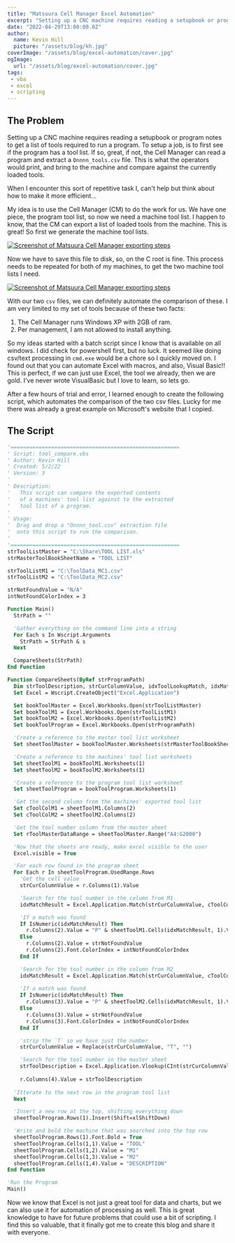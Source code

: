 ```yaml
---
title: "Matsuura Cell Manager Excel Automation"
excerpt: "Setting up a CNC machine requires reading a setupbook or program notes to get a list of tools required to run a program. To setup a job, is to first see if the program has a tool list. If so, great, if not, the Cell Manager can read a program and extract a `Onnnn_tools.csv` file. This is what the operators would print, and bring to the machine and compare against the currently loaded tools."
date: "2022-04-29T13:00:00.0Z"
author:
  name: Kevin Hill
  picture: "/assets/blog/kh.jpg"
coverImage: "/assets/blog/excel-automation/cover.jpg"
ogImage:
  url: "/assets/blog/excel-automation/cover.jpg"
tags:
 - vba
 - excel
 - scripting
---
```

## The Problem

Setting up a CNC machine requires reading a setupbook or program notes to get a list of tools required to run a program. To setup a job, is to first see if the program has a tool list. If so, great, if not, the Cell Manager can read a program and extract a `Onnnn_tools.csv` file. This is what the operators would print, and bring to the machine and compare against the currently loaded tools.

When I encounter this sort of repetitive task I, can't help but think about how to make it more efficient...

My idea is to use the Cell Manager (CM) to do the work for us. We have one piece, the program tool list, so now we need a machine tool list. I happen to know, that the CM can export a list of loaded tools from the machine. This is great! So first we generate the machine tool lists.

[![Screenshot of Matsuura Cell Manager exporting steps](/assets/blog/excel-automation/step1.jpg)](/assets/blog/excel-automation/step1.jpg)

Now we have to save this file to disk, so, on the C root is fine. This process needs to be repeated for both of my machines, to get the two machine tool lists I need.

[![Screenshot of Matsuura Cell Manager exporting steps](/assets/blog/excel-automation/step2.jpg)](/assets/blog/excel-automation/step2.jpg)

With our two `csv` files, we can definitely automate the comparison of these. I am very limited to my set of tools because of these two facts:

 1. The Cell Manager runs Windows XP with 2GB of ram.
 2. Per management, I am not allowed to install anything.

So my ideas started with a batch script since I know that is available on all windows. I did check for powershell first, but no luck. It seemed like doing csv/text processing in `cmd.exe` would be a chore so I quickly moved on. I found out that you can automate Excel with macros, and also, Visual Basic!! This is perfect, if we can just use Excel, the tool we already, then we are gold. I've never wrote VisualBasic but I love to learn, so lets go.

After a few hours of trial and error, I learned enough to create the following script, which automates the comparison of the two csv files. Lucky for me there was already a great example on Microsoft's website that I copied.  

## The Script

```vb
'======================================================
' Script: tool_compare.vbs
' Author: Kevin Hill
' Created: 5/2/22
' Version: 3
'
' Description:
'   This script can compare the exported contents
'   of a machines' tool list against to the extracted
'   tool list of a program.
'
' Usage:
'  Drag and drop a "Onnnn_tool.csv" extraction file
'  onto this script to run the comparison.
'
'======================================================
strToolListMaster = "C:\Share\TOOL LIST.xls"
strMasterToolBookSheetName = "TOOL LIST"

strToolListM1 = "C:\ToolData_MC1.csv"
strToolListM2 = "C:\ToolData_MC2.csv"

strNotFoundValue = "N/A"
intNotFoundColorIndex = 3

Function Main()
  StrPath = ""

  'Gather everything on the command line into a string
  For Each s In Wscript.Arguments
    StrPath = StrPath & s
  Next

  CompareSheets(StrPath)
End Function

Function CompareSheets(ByRef strProgramPath)
  Dim strToolDescription, strCurColumnValue, idxToolLookupMatch, idxMatchResult
  Set Excel = Wscript.CreateObject("Excel.Application")

  Set bookToolMaster = Excel.Workbooks.Open(strToolListMaster)
  Set bookToolM1 = Excel.Workbooks.Open(strToolListM1)
  Set bookToolM2 = Excel.Workbooks.Open(strToolListM2)
  Set bookToolProgram = Excel.Workbooks.Open(strProgramPath)

  'Create a reference to the master tool list worksheet
  Set sheetToolMaster = bookToolMaster.Worksheets(strMasterToolBookSheetName)

  'Create a reference to the machines' tool list worksheets
  Set sheetToolM1 = bookToolM1.Worksheets(1)
  Set sheetToolM2 = bookToolM2.Worksheets(1)

  'Create a reference to the program tool list worksheet
  Set sheetToolProgram = bookToolProgram.Worksheets(1)

  'Get the second column from the machines' exported tool list
  Set cToolColM1 = sheetToolM1.Columns(2)
  Set cToolColM2 = sheetToolM2.Columns(2)

  'Get the tool number column from the master sheet
  Set rToolMasterDataRange = sheetToolMaster.Range("A4:G2000")

  'Now that the sheets are ready, make excel visible to the user
  Excel.visible = True

  'For each row found in the program sheet
  For Each r In sheetToolProgram.UsedRange.Rows
    'Get the cell value
    strCurColumnValue = r.Columns(1).Value

    'Search for the tool number in the column from M1
    idxMatchResult = Excel.Application.Match(strCurColumnValue, cToolColM1, 0)

    'If a match was found
    If IsNumeric(idxMatchResult) Then
      r.Columns(2).Value = "P" & sheetToolM1.Cells(idxMatchResult, 1).Value
    Else
      r.Columns(2).Value = strNotFoundValue
      r.Columns(2).Font.ColorIndex = intNotFoundColorIndex
    End If

    'Search for the tool number in the column from M2
    idxMatchResult = Excel.Application.Match(strCurColumnValue, cToolColM2, 0)
 
    'If a match was found
    If IsNumeric(idxMatchResult) Then
      r.Columns(3).Value = "P" & sheetToolM2.Cells(idxMatchResult, 1).Value
    Else
      r.Columns(3).Value = strNotFoundValue
      r.Columns(3).Font.ColorIndex = intNotFoundColorIndex
    End If

    'strip the `T` so we have just the number
    strCurColumnValue = Replace(strCurColumnValue, "T", "")

    'Search for the tool number in the master sheet
    strToolDescription = Excel.Application.Vlookup(CInt(strCurColumnValue), rToolMasterDataRange, 7)
  
    r.Columns(4).Value = strToolDescription
  
  'Itterate to the next row in the program tool list
  Next

  'Insert a new row at the top, shifting everything down
  sheetToolProgram.Rows(1).Insert(Shift=xlShiftDown)

  'Write and bold the machine that was searched into the top row
  sheetToolProgram.Rows(1).Font.Bold = True
  sheetToolProgram.Cells(1,1).Value = "TOOL"
  sheetToolProgram.Cells(1,2).Value = "M1"
  sheetToolProgram.Cells(1,3).Value = "M2"
  sheetToolProgram.Cells(1,4).Value = "DESCRIPTION"
End Function

'Run the Program
Main()
```

Now we know that Excel is not just a great tool for data and charts, but we can also use it for automation of processing as well. This is great knowledge to have for future problems that could use a bit of scripting. I find this so valuable, that it finally got me to create this blog and share it with everyone.
